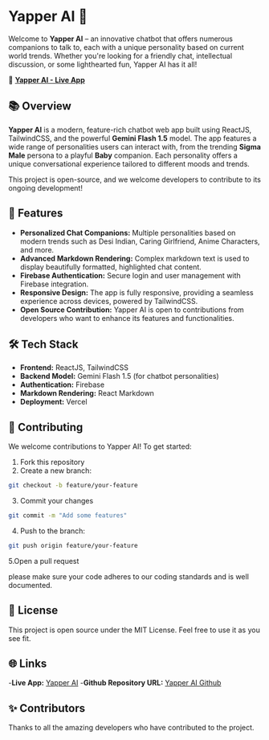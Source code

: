 # Yapper AI 🤖

Welcome to **Yapper AI** – an innovative chatbot that offers numerous companions to talk to, each with a unique personality based on current world trends. Whether you're looking for a friendly chat, intellectual discussion, or some lighthearted fun, Yapper AI has it all!

🚀 **[Yapper AI - Live App](https://yapper-ai.vercel.app/)**

## 📚 Overview

**Yapper AI** is a modern, feature-rich chatbot web app built using ReactJS, TailwindCSS, and the powerful **Gemini Flash 1.5** model. The app features a wide range of personalities users can interact with, from the trending **Sigma Male** persona to a playful **Baby** companion. Each personality offers a unique conversational experience tailored to different moods and trends.

This project is open-source, and we welcome developers to contribute to its ongoing development!

## 🎨 Features

- **Personalized Chat Companions:** Multiple personalities based on modern trends such as Desi Indian, Caring Girlfriend, Anime Characters, and more.
- **Advanced Markdown Rendering:** Complex markdown text is used to display beautifully formatted, highlighted chat content.
- **Firebase Authentication:** Secure login and user management with Firebase integration.
- **Responsive Design:** The app is fully responsive, providing a seamless experience across devices, powered by TailwindCSS.
- **Open Source Contribution:** Yapper AI is open to contributions from developers who want to enhance its features and functionalities.

## 🛠️ Tech Stack

- **Frontend:** ReactJS, TailwindCSS
- **Backend Model:** Gemini Flash 1.5 (for chatbot personalities)
- **Authentication:** Firebase
- **Markdown Rendering:** React Markdown
- **Deployment:** Vercel

## 🤝 Contributing

We welcome contributions to Yapper AI! To get started:

1. Fork this repository
2. Create a new branch:
```bash
git checkout -b feature/your-feature
```
3. Commit your changes
```bash
git commit -m "Add some features"
```
4. Push to the branch:
```bash
git push origin feature/your-feature
```
5.Open a pull request

please make sure your code adheres to our coding standards and is well documented.

## 📄 License

This project is open source under the MIT License. Feel free to use it as you see fit.

## 🌐 Links

-**Live App:** [Yapper AI](https://yapper-ai.vercel.app/)
-**Github Repository URL:** [Yapper AI Github](https://github.com/Ganesh-Sharmaz/YapperAI)

## ✨ Contributors

Thanks to all the amazing developers who have contributed to the project.



